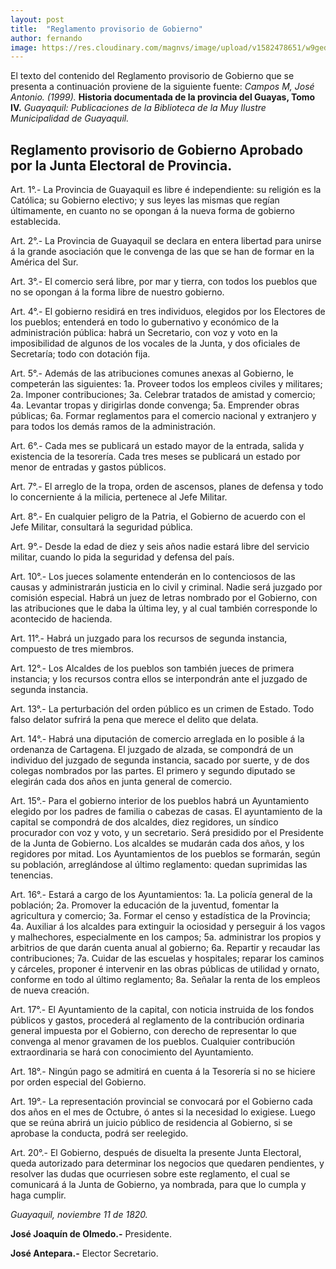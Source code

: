 ```yaml
---
layout: post
title:  "Reglamento provisorio de Gobierno"
author: fernando
image: https://res.cloudinary.com/magnvs/image/upload/v1582478651/w9gedtdjgr49tb19wyul.jpg
---
```

El texto del contenido del Reglamento provisorio de Gobierno que se presenta a continuación proviene de la siguiente fuente: *Campos M, José Antonio. (1999).* **Historia documentada de la provincia del Guayas, Tomo IV.** *Guayaquil: Publicaciones de la Biblioteca de la Muy Ilustre Municipalidad de Guayaquil.*

## Reglamento provisorio de Gobierno Aprobado por la Junta Electoral de Provincia.

Art. 1°.- La Provincia de Guayaquil es libre é independiente: su religión es la Católica; su Gobierno electivo; y sus leyes las mismas que regían últimamente, en cuanto no se opongan á la nueva forma de gobierno establecida.

Art. 2°.- La Provincia de Guayaquil se declara en entera libertad para unirse á la grande asociación que le convenga de las que se han de formar en la América del Sur.

Art. 3°.- El comercio será libre, por mar y tierra, con todos los pueblos que no se opongan á la forma libre de nuestro gobierno.

Art. 4°.- El gobierno residirá en tres individuos, elegidos por los Electores de los pueblos; entenderá en todo lo gubernativo y económico de la administración pública: habrá un Secretario, con voz y voto en la imposibilidad de algunos de los vocales de la Junta, y dos oficiales de Secretaría; todo con dotación fija.

Art. 5°.- Además de las atribuciones comunes anexas al Gobierno, le competerán las siguientes: 1a. Proveer todos los empleos civiles y militares; 2a. Imponer contribuciones; 3a. Celebrar tratados de amistad y comercio; 4a. Levantar tropas y dirigirlas donde convenga; 5a. Emprender obras públicas; 6a. Formar reglamentos para el comercio nacional y extranjero y para todos los demás ramos de la administración.

Art. 6°.- Cada mes se publicará un estado mayor de la entrada, salida y existencia de la tesorería. Cada tres meses se publicará un estado por menor de entradas y gastos públicos.

Art. 7°.- El arreglo de la tropa, orden de ascensos, planes de defensa y todo lo concerniente á la milicia, pertenece al Jefe Militar.

Art. 8°.- En cualquier peligro de la Patria, el Gobierno de acuerdo con el Jefe Militar, consultará la seguridad pública.

Art. 9°.- Desde la edad de diez y seis años nadie estará libre del servicio militar, cuando lo pida la seguridad y defensa del país.

Art. 10°.- Los jueces solamente entenderán en lo contenciosos de las causas y administrarán justicia en lo civil y criminal. Nadie será juzgado por comisión especial. Habrá un juez de letras nombrado por el Gobierno, con las atribuciones que le daba la última ley, y al cual también corresponde lo acontecido de hacienda.

Art. 11°.- Habrá un juzgado para los recursos de segunda instancia, compuesto de tres miembros.

Art. 12°.- Los Alcaldes de los pueblos son también jueces de primera instancia; y los recursos contra ellos se interpondrán ante el juzgado de segunda instancia.

Art. 13°.- La perturbación del orden público es un crimen de Estado. Todo falso delator sufrirá la pena que merece el delito que delata.

Art. 14°.- Habrá una diputación de comercio arreglada en lo posible á la ordenanza de Cartagena. El juzgado de alzada, se compondrá de un individuo del juzgado de segunda instancia, sacado por suerte, y de dos colegas nombrados por las partes. El primero y segundo diputado se elegirán cada dos años en junta general de comercio.

Art. 15°.- Para el gobierno interior de los pueblos habrá un Ayuntamiento elegido por los padres de familia o cabezas de casas. El ayuntamiento de la capital se compondrá de dos alcaldes, diez regidores, un síndico procurador con voz y voto, y un secretario. Será presidido por el Presidente de la Junta de Gobierno. Los alcaldes se mudarán cada dos años, y los regidores por mitad. Los Ayuntamientos de los pueblos se formarán, según su población, arreglándose al último reglamento: quedan suprimidas las tenencias.

Art. 16°.- Estará a cargo de los Ayuntamientos: 1a. La policía general de la población; 2a. Promover la educación de la juventud, fomentar la agricultura y comercio; 3a. Formar el censo y estadística de la Provincia; 4a. Auxiliar á los alcaldes para extinguir la ociosidad y perseguir á los vagos y malhechores, especialmente en los campos; 5a. administrar los propios y arbitrios de que darán cuenta anual al gobierno; 6a. Repartir y recaudar las contribuciones; 7a. Cuidar de las escuelas y hospitales; reparar los caminos y cárceles, proponer é intervenir en las obras públicas de utilidad y ornato, conforme en todo al último reglamento; 8a. Señalar la renta de los empleos de nueva creación.

Art. 17°.- El Ayuntamiento de la capital, con noticia instruida de los fondos públicos y gastos, procederá al reglamento de la contribución ordinaria general impuesta por el Gobierno, con derecho de representar lo que convenga al menor gravamen de los pueblos. Cualquier contribución extraordinaria se hará con conocimiento del Ayuntamiento.

Art. 18°.- Ningún pago se admitirá en cuenta á la Tesorería si no se hiciere por orden especial del Gobierno.

Art. 19°.- La representación provincial se convocará por el Gobierno cada dos años en el mes de Octubre, ó antes si la necesidad lo exigiese. Luego que se reúna abrirá un juicio público de residencia al Gobierno, si se aprobase la conducta, podrá ser reelegido.

Art. 20°.- El Gobierno, después de disuelta la presente Junta Electoral, queda autorizado para determinar los negocios que quedaren pendientes, y resolver las dudas que ocurriesen sobre este reglamento, el cual se comunicará á la Junta de Gobierno, ya nombrada, para que lo cumpla y haga cumplir.

*Guayaquil, noviembre 11 de 1820.*

**José Joaquín de Olmedo.-** Presidente.

**José Antepara.-** Elector Secretario.
